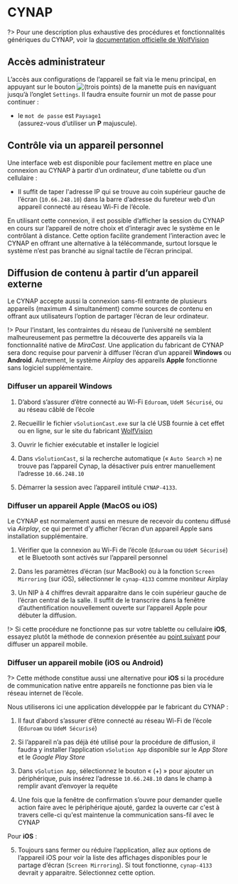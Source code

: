 # CYNAP

?> Pour une description plus exhaustive des procédures et fonctionnalités génériques du CYNAP, voir la [documentation officielle de WolfVision](https://www.wolfvision.com/wolf/cynap_help/index.htm)

## Accès administrateur

L’accès aux configurations de l’appareil se fait via le menu principal, en appuyant sur le bouton ![(trois points)](/assets/cynap-settings.svg ':class=inline-icon') de la manette puis en naviguant jusqu’à l’onglet `Settings`. Il faudra ensuite fournir un mot de passe pour continuer&nbsp;:

- le `mot de passe` est `Paysage1`  
(assurez-vous d’utiliser un **P** majuscule).

## Contrôle via un appareil personnel

Une interface web est disponible pour facilement mettre en place une connexion au CYNAP à partir d’un ordinateur, d’une tablette ou d’un cellulaire&nbsp;:

- Il suffit de taper l'adresse IP qui se trouve au coin supérieur gauche de l’écran (`10.66.248.10`) dans la barre d’adresse du fureteur web d’un appareil connecté au réseau Wi-Fi de l’école.

En utilisant cette connexion, il est possible d’afficher la session du CYNAP en cours sur l’appareil de notre choix et d’interagir avec le système en le contrôlant à distance. Cette option facilite grandement l’interaction avec le CYNAP en offrant une alternative à la télécommande, surtout lorsque le système n’est pas branché au signal tactile de l’écran principal.

## Diffusion de contenu à partir d’un appareil externe

Le CYNAP accepte aussi la connexion sans-fil entrante de plusieurs appareils (maximum 4 simultanément) comme sources de contenu en offrant aux utilisateurs l’option de partager l’écran de leur ordinateur.

!> Pour l’instant, les contraintes du réseau de l’université ne semblent malheureusement pas permettre la découverte des appareils via la fonctionnalité native de *MiraCast*. Une application du fabricant de CYNAP sera donc requise pour parvenir à diffuser l’écran d’un appareil **Windows** ou **Android**. Autrement, le système *Airplay* des appareils **Apple** fonctionne sans logiciel supplémentaire.

### Diffuser un appareil Windows

1. D’abord s’assurer d’être connecté au Wi-Fi `Eduroam`, `UdeM Sécurisé`, ou au réseau câblé de l’école

2. Recueillir le fichier `vSolutionCast.exe` sur la clé USB fournie à cet effet ou en ligne, sur le site du fabricant [WolfVision](https://downloads.wolfvision.com/vSolutionCast.exe)

3. Ouvrir le fichier exécutable et installer le logiciel

4. Dans `vSolutionCast`, si la recherche automatique (« `Auto Search` ») ne trouve pas l’appareil Cynap, la désactiver puis entrer manuellement l’adresse `10.66.248.10`

5. Démarrer la session avec l’appareil intitulé `CYNAP-4133`.

### Diffuser un appareil Apple (MacOS ou iOS)

Le CYNAP est normalement aussi en mesure de recevoir du contenu diffusé via *Airplay*, ce qui permet d’y afficher l’écran d’un appareil Apple sans installation supplémentaire.

1. Vérifier que la connexion au Wi-Fi de l’école (`Eduroam` ou `UdeM Sécurisé`) et le Bluetooth sont activés sur l’appareil personnel

2. Dans les paramètres d’écran (sur MacBook) ou à la fonction `Screen Mirroring` (sur iOS), sélectionner le `cynap-4133` comme moniteur Airplay

3. Un NIP à 4 chiffres devrait apparaitre dans le coin supérieur gauche de l’écran central de la salle. Il suffit de le transcrire dans la fenêtre d’authentification nouvellement ouverte sur l’appareil Apple pour débuter la diffusion.

!> Si cette procédure ne fonctionne pas sur votre tablette ou cellulaire **iOS**, essayez plutôt la méthode de connexion présentée au [point suivant](#Diffuser-un-appareil-mobile-iOS-ou-Android) pour diffuser un appareil mobile.

### Diffuser un appareil mobile (iOS ou Android)

?> Cette méthode constitue aussi une alternative pour **iOS** si la procédure de communication native entre appareils ne fonctionne pas bien via le réseau internet de l’école.

Nous utiliserons ici une application développée par le fabricant du CYNAP&nbsp;:

1. Il faut d’abord s’assurer d’être connecté au réseau Wi-Fi de l’école (`Eduroam` ou `UdeM Sécurisé`)

2. Si l’appareil n’a pas déjà été utilisé pour la procédure de diffusion, il faudra y installer l’application `vSolution App` disponible sur le *App Store* et le *Google Play Store*

3. Dans `vSolution App`, sélectionnez le bouton « (+) » pour ajouter un périphérique, puis insérez l’adresse `10.66.248.10` dans le champ à remplir avant d’envoyer la requête

4. Une fois que la fenêtre de confirmation s’ouvre pour demander quelle action faire avec le périphérique ajouté, gardez la ouverte car c'est à travers celle-ci qu'est maintenue la communication sans-fil avec le CYNAP

Pour **iOS**&nbsp;:

5. Toujours sans fermer ou réduire l’application, allez aux options de l’appareil iOS pour voir la liste des affichages disponibles pour le partage d’écran (`Screen Mirroring`). Si tout fonctionne, `cynap-4133` devrait y apparaitre. Sélectionnez cette option.
